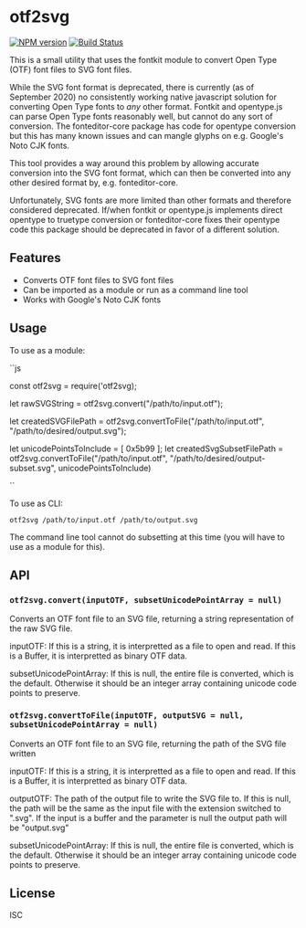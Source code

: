 # otf2svg


[![NPM version][npm-image]][npm-url]
[![Build Status][travis-image]][travis-url]

This is a small utility that uses the fontkit module to convert Open Type (OTF) font files to SVG font files.

While the SVG font format is deprecated, there is currently (as of September 2020) no consistently working native javascript 
solution for converting Open Type fonts to *any* other format. Fontkit and opentype.js can parse Open Type fonts reasonably well, 
but cannot do any sort of conversion. The fonteditor-core package has code for opentype conversion but this has many known issues
and can mangle glyphs on e.g. Google's Noto CJK fonts.

This tool provides a way around this problem by allowing accurate conversion into the SVG font format, which can then be converted
into any other desired format by, e.g. fonteditor-core.

Unfortunately, SVG fonts are more limited than other formats and therefore considered deprecated. If/when fontkit or opentype.js implements
direct opentype to truetype conversion or fonteditor-core fixes their opentype code this package should be deprecated in favor of a different solution. 

## Features
- Converts OTF font files to SVG font files
- Can be imported as a module or run as a command line tool
- Works with Google's Noto CJK fonts



## Usage

To use as a module:

``js

const otf2svg = require('otf2svg);

let rawSVGString = otf2svg.convert("/path/to/input.otf");

let createdSVGFilePath = otf2svg.convertToFile("/path/to/input.otf", "/path/to/desired/output.svg");

let unicodePointsToInclude = [ 0x5b99 ];
let createdSvgSubsetFilePath = otf2svg.convertToFile("/path/to/input.otf", "/path/to/desired/output-subset.svg", unicodePointsToInclude)

``

To use as CLI:


``
otf2svg /path/to/input.otf /path/to/output.svg
``

The command line tool cannot do subsetting at this time (you will have to use as a module for this).


## API

### `otf2svg.convert(inputOTF, subsetUnicodePointArray = null)`

Converts an OTF font file to an SVG file, returning a string representation of the raw SVG file.

inputOTF: If this is a string, it is interpretted as a file to open and read. If this is a Buffer, it is interpretted as binary OTF data.

subsetUnicodePointArray: If this is null, the entire file is converted, which is the default. Otherwise it should be an integer array containing unicode code points to preserve.

### `otf2svg.convertToFile(inputOTF, outputSVG = null, subsetUnicodePointArray = null)`

Converts an OTF font file to an SVG file, returning the path of the SVG file written

inputOTF: If this is a string, it is interpretted as a file to open and read. If this is a Buffer, it is interpretted as binary OTF data.

outputOTF: The path of the output file to write the SVG file to. If this is null, the path will be the same as the input file with the extension switched to 
".svg". If the input is a buffer and the parameter is null the  output path will be "output.svg"

subsetUnicodePointArray: If this is null, the entire file is converted, which is the default. Otherwise it should be an integer array containing unicode code points to preserve.

## License

ISC


[npm-url]: https://npmjs.org/package/otf2svg
[npm-image]: http://img.shields.io/npm/v/otf2svg.svg

[travis-url]: https://travis-ci.org/ericpaulbishop/fonteditor-core
[travis-image]: http://img.shields.io/travis/ericpaulbishop/otf2svg.svg

[downloads-image]: http://img.shields.io/npm/dm/otf2svg.svg

